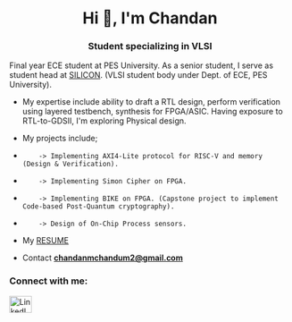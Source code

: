 <h1 align="center">Hi 👋, I'm Chandan</h1>
<h3 align="center">Student specializing in VLSI </h3>

Final year ECE student at PES University.
As a senior student, I serve as student head at [SILICON](https://www.linkedin.com/company/100910379). (VLSI student body under Dept. of ECE, PES University).  

-  My expertise include ability to draft a RTL design, perform verification using layered testbench, synthesis for FPGA/ASIC. Having exposure to RTL-to-GDSII, I'm exploring Physical design.

-  My projects include; 
-         -> Implementing AXI4-Lite protocol for RISC-V and memory (Design & Verification).
-         -> Implementing Simon Cipher on FPGA.
-         -> Implementing BIKE on FPGA. (Capstone project to implement Code-based Post-Quantum cryptography).
-         -> Design of On-Chip Process sensors.

-  My [RESUME](https://drive.google.com/file/d/1jned6QagUljraI8_uET8dWbI-ZxD6o1T/view?usp=sharing)
-  Contact **chandanmchandum2@gmail.com**

<h3 align="left">Connect with me:</h3>
<p align="left">
<a href="https://linkedin.com/in/www.linkedin.com/in/chandan-m-092613243" target="blank"><img align="center" src="https://raw.githubusercontent.com/rahuldkjain/github-profile-readme-generator/master/src/images/icons/Social/linked-in-alt.svg" alt="LinkedIn" height="30" width="40" /></a>
</p>
